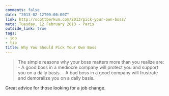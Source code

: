 ```yaml
---
comments: false
date: "2013-02-12T00:00:00Z"
link: http://scottberkun.com/2013/pick-your-own-boss/
meta: Tuesday, 12 February 2013 - Paris
outside_link: true
tags:
- job
- tip
title: Why You Should Pick Your Own Boss
---
```


> The simple reasons why your boss matters more than you realize are:
	- A good boss in a mediocre company will protect you and support you on a daily basis.
	- A bad boss in a good company will frustrate and demoralize you on a daily basis.


Great advice for those looking for a job change.
